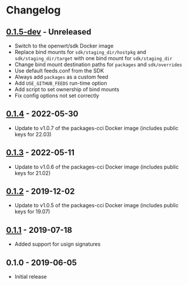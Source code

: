 # Changelog

## [0.1.5-dev][Unreleased] - Unreleased
* Switch to the openwrt/sdk Docker image
* Replace bind mounts for `sdk/staging_dir/hostpkg` and
  `sdk/staging_dir/target` with one bind mount for `sdk/staging_dir`
* Change bind mount destination paths for `packages` and `sdk/overrides`
* Use default feeds.conf from the SDK
* Always add `packages` as a custom feed
* Add `USE_GITHUB_FEEDS` run-time option
* Add script to set ownership of bind mounts
* Fix config options not set correctly

## [0.1.4] - 2022-05-30
* Update to v1.0.7 of the packages-cci Docker image (includes public
  keys for 22.03)

## [0.1.3] - 2022-05-11
* Update to v1.0.6 of the packages-cci Docker image (includes public
  keys for 21.02)

## [0.1.2] - 2019-12-02
* Update to v1.0.5 of the packages-cci Docker image (includes public
  keys for 19.07)

## [0.1.1] - 2019-07-18
* Added support for usign signatures

## 0.1.0 - 2019-06-05
* Initial release


[Unreleased]: https://github.com/jefferyto/openwrt-vivarium/compare/0.1.4...main
[0.1.4]: https://github.com/jefferyto/openwrt-vivarium/compare/0.1.3...0.1.4
[0.1.3]: https://github.com/jefferyto/openwrt-vivarium/compare/0.1.2...0.1.3
[0.1.2]: https://github.com/jefferyto/openwrt-vivarium/compare/0.1.1...0.1.2
[0.1.1]: https://github.com/jefferyto/openwrt-vivarium/compare/0.1.0...0.1.1
